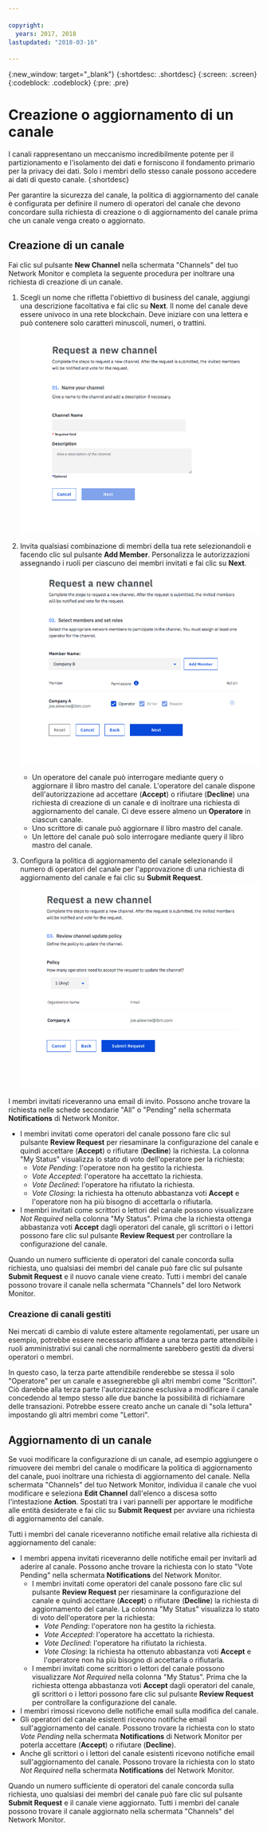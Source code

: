```yaml
---

copyright:
  years: 2017, 2018
lastupdated: "2018-03-16"

---
```


{:new_window: target="_blank"}
{:shortdesc: .shortdesc}
{:screen: .screen}
{:codeblock: .codeblock}
{:pre: .pre}

# Creazione o aggiornamento di un canale

I canali rappresentano un meccanismo incredibilmente potente per il partizionamento e l'isolamento dei dati e forniscono il fondamento primario per
la privacy dei dati. Solo i membri dello stesso canale possono accedere ai dati di questo canale.
{:shortdesc}

Per garantire la sicurezza del canale, la politica di aggiornamento del canale è configurata per definire il numero di operatori del canale che devono concordare sulla richiesta di creazione o di aggiornamento del canale prima che un canale venga creato o aggiornato.

## Creazione di un canale
Fai clic sul pulsante **New Channel** nella schermata "Channels" del tuo Network Monitor e completa la seguente procedura per inoltrare una richiesta di creazione di un canale.
1. Scegli un nome che rifletta l'obiettivo di business del canale, aggiungi una descrizione facoltativa e fai clic su **Next**. Il nome del canale deve essere univoco in una rete blockchain. Deve iniziare con una lettera e può contenere solo caratteri minuscoli, numeri, o trattini.
![Creazione di un canale 1](../images/create_channel.png "Creazione di un canale pannello 1")

2. Invita qualsiasi combinazione di membri della tua rete selezionandoli e facendo clic sul pulsante **Add Member**. Personalizza le autorizzazioni assegnando i ruoli per ciascuno dei membri invitati e fai clic su **Next**.
![Creazione di un canale 2](../images/create_channel_2.png "Creazione di un canale pannello 2")

    * Un operatore del canale può interrogare mediante query o aggiornare il libro mastro del canale. L'operatore del canale dispone dell'autorizzazione ad accettare (**Accept**) o rifiutare (**Decline**) una richiesta di creazione di un canale e di inoltrare una richiesta di aggiornamento del canale. Ci deve essere almeno un **Operatore** in ciascun canale.
    * Uno scrittore di canale può aggiornare il libro mastro del canale.
    * Un lettore del canale può solo interrogare mediante query il libro mastro del canale.

3. Configura la politica di aggiornamento del canale selezionando il numero di operatori del canale per l'approvazione di una richiesta di aggiornamento del canale e fai clic su **Submit Request**.
  ![Creazione di un canale 3](../images/create_channel_3.png "Creazione di un canale pannello 3")

I membri invitati riceveranno una email di invito. Possono anche trovare la richiesta nelle schede secondarie "All" o "Pending" nella schermata **Notifications** di Network Monitor.
* I membri invitati come operatori del canale possono fare clic sul pulsante **Review Request** per riesaminare la configurazione del canale e quindi accettare (**Accept**) o rifiutare (**Decline**) la richiesta. La colonna "My Status" visualizza lo stato di voto dell'operatore per la richiesta:
    * _Vote Pending_: l'operatore non ha gestito la richiesta.
    * _Vote Accepted_: l'operatore ha accettato la richiesta.
    * _Vote Declined_: l'operatore ha rifiutato la richiesta.
    * _Vote Closing_: la richiesta ha ottenuto abbastanza voti **Accept** e l'operatore non ha più bisogno di accettarla o rifiutarla.
* I membri invitati come scrittori o lettori del canale possono visualizzare *Not Required* nella colonna "My Status". Prima che la richiesta ottenga abbastanza voti **Accept** dagli operatori del canale, gli scrittori o i lettori possono fare clic sul pulsante **Review Request** per controllare la configurazione del canale.

Quando un numero sufficiente di operatori del canale concorda sulla richiesta, uno qualsiasi dei membri del canale può fare clic sul pulsante **Submit Request** e il nuovo canale viene creato. Tutti i membri del canale possono trovare il canale nella schermata "Channels" del loro Network Monitor.

### Creazione di canali gestiti

Nei mercati di cambio di valute estere altamente regolamentati, per usare un esempio, potrebbe essere necessario affidare a una terza parte attendibile i ruoli amministrativi sui canali che normalmente sarebbero gestiti da diversi operatori o membri.

In questo caso, la terza parte attendibile renderebbe se stessa il solo "Operatore" per un canale e assegnerebbe gli altri membri come "Scrittori". Ciò darebbe alla terza parte l'autorizzazione esclusiva a modificare il canale concedendo al tempo stesso alle due banche la possibilità di richiamare delle transazioni. Potrebbe essere creato anche un canale di "sola lettura" impostando gli altri membri come "Lettori".

## Aggiornamento di un canale
Se vuoi modificare la configurazione di un canale, ad esempio aggiungere o rimuovere dei membri del canale o modificare la politica di aggiornamento del canale, puoi inoltrare una richiesta di aggiornamento del canale. Nella schermata "Channels" del tuo Network Monitor, individua il canale che vuoi modificare e seleziona **Edit Channel** dall'elenco a discesa sotto l'intestazione **Action**. Spostati tra i vari pannelli per apportare le modifiche alle entità desiderate e fai clic su **Submit Request** per avviare una richiesta di aggiornamento del canale.

Tutti i membri del canale riceveranno notifiche email relative alla richiesta di aggiornamento del canale:
* I membri appena invitati riceveranno delle notifiche email per invitarli ad aderire al canale. Possono anche trovare la richiesta con lo stato "Vote Pending" nella schermata **Notifications** del Network Monitor.
    * I membri invitati come operatori del canale possono fare clic sul pulsante **Review Request** per riesaminare la configurazione del canale e quindi accettare (**Accept**) o rifiutare (**Decline**) la richiesta di aggiornamento del canale.  La colonna "My Status" visualizza lo stato di voto dell'operatore per la richiesta:
        * _Vote Pending_: l'operatore non ha gestito la richiesta.
        * _Vote Accepted_: l'operatore ha accettato la richiesta.
        * _Vote Declined_: l'operatore ha rifiutato la richiesta.
        * _Vote Closing_: la richiesta ha ottenuto abbastanza voti **Accept** e l'operatore non ha più bisogno di accettarla o rifiutarla.
    * I membri invitati come scrittori o lettori del canale possono visualizzare *Not Required* nella colonna "My Status". Prima che la richiesta ottenga abbastanza voti **Accept** dagli operatori del canale, gli scrittori o i lettori possono fare clic sul pulsante **Review Request** per controllare la configurazione del canale.
* I membri rimossi ricevono delle notifiche email sulla modifica del canale.
* Gli operatori del canale esistenti ricevono notifiche email sull'aggiornamento del canale. Possono trovare la richiesta con lo stato _Vote Pending_ nella schermata **Notifications** di Network Monitor per poterla accettare (**Accept**) o rifiutare (**Decline**).
* Anche gli scrittori o i lettori del canale esistenti ricevono notifiche email sull'aggiornamento del canale. Possono trovare la richiesta con lo stato _Not Required_ nella schermata **Notifications** del Network Monitor.

Quando un numero sufficiente di operatori del canale concorda sulla richiesta, uno qualsiasi dei membri del canale può fare clic sul pulsante **Submit Request** e il canale viene aggiornato. Tutti i membri del canale possono trovare il canale aggiornato nella schermata "Channels" del Network Monitor.
